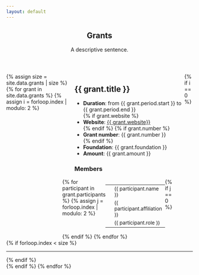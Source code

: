```yaml
---
layout: default
---
```


<!-- Main -->
<article id="main">
  <style type="text/css">
    .row  {
      display: flex;
    }

    .grant {
      flex: 1; /* additionally, equal width */
      padding: 1em;
    }

    .grant+.grant {
      border-left: 1px solid #dee2e6;
    }
  </style>

<header class="major container" markdown="1">

## Grants
A descriptive sentence.

</header>

<section class="wrapper card style4 container">

<div class="row">
{% assign size = site.data.grants | size %}
{% for grant in site.data.grants %}
{% assign i = forloop.index | modulo: 2 %}
<div class="grant 6u">
<h2 id="{{ grant.id }}">{{ grant.title }}</h2>
<ul>
<li><strong>Duration</strong>: from {{ grant.period.start }} to {{ grant.period.end }}</li>
{% if grant.website %}
<li><strong>Website</strong>: <a href="{{ grant.website }}" title="">{{ grant.website}}</a></li>
{% endif %}
{% if grant.number %}
<li><strong>Grant number</strong>: {{ grant.number }}</li>
{% endif %}
<li><strong>Foundation</strong>: {{ grant.foundation }}</li>
<li><strong>Amount</strong>: {{ grant.amount }}</li>
</ul>
<h3>Members</h3>
<div 
  {% if i == 1 %} 
  style="margin-left: -11%; margin-right: 11%;"
  {% endif %} 
class="row">
{% for participant in grant.participants %}
{% assign j = forloop.index | modulo: 2 %}
<div class="6u">
<span class="border p-2 d-inline-block rounded">
<table>
  <tbody>
    <tr>
      <td style="width:2em;"><span class="fa fa-user"></span> </td>
      <td><small>{{ participant.name }}</small></td>
    </tr>
    <tr>
      <td><span class="fa fa-university"></span> </td>
      <td><small>{{ participant.affiliation }}</small></td>
    </tr>
    <tr>
      <td><span class="fa fa-list-ul"></span> </td>
      <td><small>{{ participant.role }}</small></td>
    </tr>
  </tbody>
</table>
</span>
</div>
{% if j == 0 %}</div><div 
{% if i == 1 %} 
style="margin-left: -11%; margin-right: 11%;" 
{% endif %} 
class="row">{% endif %}
{% endfor %}
</div>
</div>
{% if i == 0 %}
</div>
{% if forloop.index < size %}<hr>{% endif %}
<div class="row">
{% endif %}
{% endfor %}
</div>

</section>

</article>
